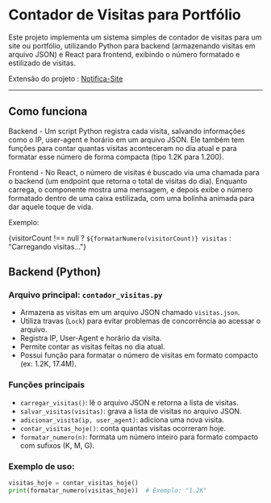 # Contador de Visitas para Portfólio

Este projeto implementa um sistema simples de contador de visitas para um site ou portfólio, utilizando Python para backend (armazenando visitas em arquivo JSON) e React para frontend, exibindo o número formatado e estilizado de visitas.

Extensão do projeto : [Notifica-Site](https://github.com/biancaalvess/Notifica-Site)

---

## Como funciona

Backend - Um script Python registra cada visita, salvando informações como o IP, user-agent e horário em um arquivo JSON. Ele também tem funções para contar quantas visitas aconteceram no dia atual e para formatar esse número de forma compacta (tipo 1.2K para 1.200).

Frontend - No React, o número de visitas é buscado via uma chamada para o backend (um endpoint que retorna o total de visitas do dia). Enquanto carrega, o componente mostra uma mensagem, e depois exibe o número formatado dentro de uma caixa estilizada, com uma bolinha animada para dar aquele toque de vida.

Exemplo:
            <div className="mt-12 text-center">
              <div className="inline-flex items-center gap-3 bg-background/80 backdrop-blur-sm border border-primary/30 rounded-full px-6 py-3 shadow-lg">
                <div className="w-3 h-3 rounded-full bg-blue-500 animate-pulse"></div>
                <span className="text-sm font-medium text-muted-foreground">
                  {visitorCount !== null ? `${formatarNumero(visitorCount)} visitas` : "Carregando visitas..."}
                </span>
              </div>
            </div>
          </div>



## Backend (Python)

### Arquivo principal: `contador_visitas.py`

- Armazena as visitas em um arquivo JSON chamado `visitas.json`.
- Utiliza travas (`Lock`) para evitar problemas de concorrência ao acessar o arquivo.
- Registra IP, User-Agent e horário da visita.
- Permite contar as visitas feitas no dia atual.
- Possui função para formatar o número de visitas em formato compacto (ex: 1.2K, 17.4M).

### Funções principais

- `carregar_visitas()`: lê o arquivo JSON e retorna a lista de visitas.
- `salvar_visitas(visitas)`: grava a lista de visitas no arquivo JSON.
- `adicionar_visita(ip, user_agent)`: adiciona uma nova visita.
- `contar_visitas_hoje()`: conta quantas visitas ocorreram hoje.
- `formatar_numero(n)`: formata um número inteiro para formato compacto com sufixos (K, M, G).

### Exemplo de uso:

```python
visitas_hoje = contar_visitas_hoje()
print(formatar_numero(visitas_hoje))  # Exemplo: "1.2K"
